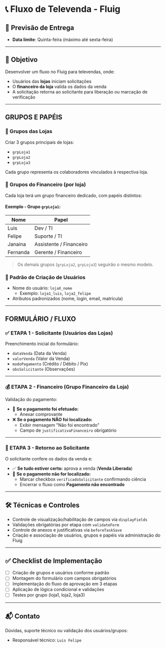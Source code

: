 # 📞 Fluxo de Televenda - Fluig

## 📅 Previsão de Entrega
- **Data limite**: Quinta-feira (máximo até sexta-feira)

---

## 🎯 Objetivo
Desenvolver um fluxo no Fluig para televendas, onde:
- Usuários das **lojas** iniciam solicitações
- O **financeiro da loja** valida os dados da venda
- A solicitação retorna ao solicitante para liberação ou marcação de verificação

---

## GRUPOS E PAPÉIS

### 🏪 Grupos das Lojas
Criar 3 grupos principais de lojas:
- `grpLoja1`
- `grpLoja2`
- `grpLoja3`

Cada grupo representa os colaboradores vinculados à respectiva loja.

### 👥 Grupos do Financeiro (por loja)
Cada loja terá um grupo financeiro dedicado, com papéis distintos:

#### Exemplo - Grupo `grpLoja1`:
| Nome     | Papel                  |
|----------|------------------------|
| Luis     | Dev / TI               |
| Felipe   | Suporte / TI           |
| Janaina  | Assistente / Financeiro|
| Fernanda | Gerente / Financeiro   |

> Os demais grupos (`grpLoja2`, `grpLoja3`) seguirão o mesmo modelo.

### 👤 Padrão de Criação de Usuários
- Nome do usuário: `lojaX_nome`
  - Exemplo: `loja1_luis`, `loja2_felipe`
- Atributos padronizados (nome, login, email, matrícula)

---

## FORMULÁRIO / FLUXO

### ✅ ETAPA 1 - Solicitante (Usuários das Lojas)
Preenchimento inicial do formulário:
- `dataVenda` (Data da Venda)
- `valorVenda` (Valor da Venda)
- `modoPagamento` (Crédito / Débito / Pix)
- `obsSolicitante` (Observações)

---

### 💰 ETAPA 2 - Financeiro (Grupo Financeiro da Loja)
Validação do pagamento:

- 📄 **Se o pagamento foi efetuado:**
  - Anexar comprovante
- ❌ **Se o pagamento NÃO foi localizado:**
  - Exibir mensagem "Não foi encontrado"
  - Campo de `justificativaFinanceiro` obrigatório

---

### 🔁 ETAPA 3 - Retorno ao Solicitante
O solicitante confere os dados da venda e:

- ✅ **Se tudo estiver certo:** aprova a venda (**Venda Liberada**)
- 🚫 **Se o pagamento não for localizado:**
  - Marcar checkbox `verificadoSolicitante` confirmando ciência
  - Encerrar o fluxo como **Pagamento não encontrado**

---

## 🛠️ Técnicas e Controles
- Controle de visualização/habilitação de campos via `displayFields`
- Validações obrigatórias por etapa com `validateForm`
- Controle de anexos e justificativas via `beforeTaskSave`
- Criação e associação de usuários, grupos e papéis via administração do Fluig

---

## ✅ Checklist de Implementação
- [ ] Criação de grupos e usuários conforme padrão
- [ ] Montagem do formulário com campos obrigatórios
- [ ] Implementação do fluxo de aprovação em 3 etapas
- [ ] Aplicação de lógica condicional e validações
- [ ] Testes por grupo (loja1, loja2, loja3)

---

## 📬 Contato
Dúvidas, suporte técnico ou validação dos usuários/grupos:
- Responsável técnico: `Luis Felipe`